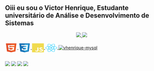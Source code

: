 ## Oiii eu sou o Victor Henrique, Estudante universitário de Análise e Desenvolvimento de Sistemas
<div align="center">
  <a href="https://github.com/vhenriqueDev">
  <img height="150em" src="github-readme-stats-git-master-tioghostninjax.vercel.app?username=vhenriqueDev&show_icons=true&theme=radical&include_all_commits=true&count_private=true"/>
  <img height="150em" src="github-readme-stats-git-master-tioghostninjax.vercel.app/api/top-langs/?username=vhenriqueDev&layout=compact&langs_count=7&theme=radical"/>
</div>
<div style="display: inline_block"><br>
  <img align="center" alt="vhenrique-HTML" height="30" width="40" src="https://raw.githubusercontent.com/devicons/devicon/master/icons/html5/html5-original.svg">
  <img align="center" alt="vhenrique-CSS" height="30" width="40" src="https://raw.githubusercontent.com/devicons/devicon/master/icons/css3/css3-original.svg">
  <img align="center" alt="vhenrique-Js" height="30" width="40" src="https://raw.githubusercontent.com/devicons/devicon/master/icons/javascript/javascript-plain.svg">
  <img align="center" alt="vhenrique-React" height="30" width="40" src="https://raw.githubusercontent.com/devicons/devicon/master/icons/react/react-original.svg">
  <img align="center" alt="vhenrique-mysql" height="60" width="50" src="https://cdn.jsdelivr.net/gh/devicons/devicon/icons/mysql/mysql-original-wordmark.svg">
  </div>
  
  
  ##
  
  <div>
     <a href="https://www.instagram.com/vhenrique_s0/" target="_blank"><img src="https://img.shields.io/badge/-Instagram-%23E4405F?style=for-the-badge&logo=instagram&logoColor=white" target="_blank"></a>
    <a href = "mailto:vhenriquesantos0@gmail.com"><img src="https://img.shields.io/badge/-Gmail-%23333?style=for-the-badge&logo=gmail&logoColor=white" target="_blank"></a>
    <a href="https://www.linkedin.com/in/vhenriquesantos/" target="_blank"><img src="https://img.shields.io/badge/-LinkedIn-%230077B5?style=for-the-badge&logo=linkedin&logoColor=white" target="_blank"></a>
    <a href="https://wa.me/5511947420107"><img src="https://img.shields.io/badge/WhatsApp-25D366?style=for-the-badge&logo=whatsapp&logoColor=white" target="_blank">
    </a>
    
  </div>
